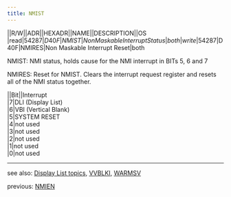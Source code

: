 ```yaml
---
title: NMIST
---
```

||R/W||ADR||HEXADR||NAME||DESCRIPTION||OS  
|read|54287|$D40F|NMIST|Non Maskable Interrupt Status|both  
|write|54287|$D40F|NMIRES|Non Maskable Interrupt Reset|both  
  
NMIST: NMI status, holds cause for the NMI interrupt in BITs 5, 6 and 7  
  
NMIRES: Reset for NMIST. Clears the interrupt request register and resets all of the NMI status together.  
  
||Bit||Interrupt  
|7|DLI (Display List)  
|6|VBI (Vertical Blank)  
|5|SYSTEM RESET  
|4|not used  
|3|not used  
|2|not used  
|1|not used  
|0|not used  
  
---
  
see also: [Display List topics](../Displaylist_topics/index.md), [VVBLKI](../VVBLKI/index.md), [WARMSV](../WARMSV/index.md)  
  
previous: [NMIEN](../NMIEN/index.md)  
